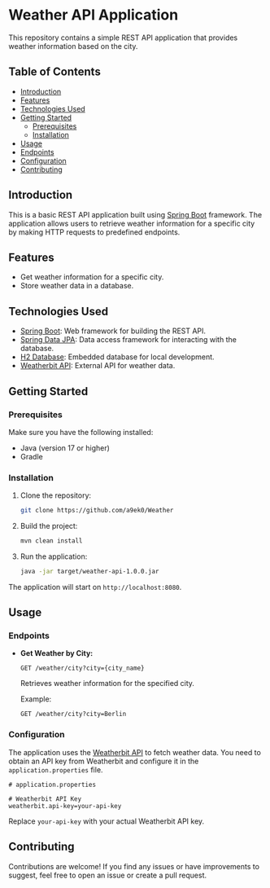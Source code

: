 # Weather API Application

This repository contains a simple REST API application that provides weather information based on the city.

## Table of Contents

- [Introduction](#introduction)
- [Features](#features)
- [Technologies Used](#technologies-used)
- [Getting Started](#getting-started)
  - [Prerequisites](#prerequisites)
  - [Installation](#installation)
- [Usage](#usage)
- [Endpoints](#endpoints)
- [Configuration](#configuration)
- [Contributing](#contributing)

## Introduction

This is a basic REST API application built using [Spring Boot](https://spring.io/projects/spring-boot) framework. The application allows users to retrieve weather information for a specific city by making HTTP requests to predefined endpoints.

## Features

- Get weather information for a specific city.
- Store weather data in a database.

## Technologies Used

- [Spring Boot](https://spring.io/projects/spring-boot): Web framework for building the REST API.
- [Spring Data JPA](https://spring.io/projects/spring-data-jpa): Data access framework for interacting with the database.
- [H2 Database](https://www.h2database.com/): Embedded database for local development.
- [Weatherbit API](https://www.weatherbit.io/): External API for weather data.

## Getting Started

### Prerequisites

Make sure you have the following installed:

- Java (version 17 or higher)
- Gradle

### Installation

1. Clone the repository:

    ```bash
    git clone https://github.com/a9ek0/Weather
    ```

2. Build the project:

    ```bash
    mvn clean install
    ```

3. Run the application:

    ```bash
    java -jar target/weather-api-1.0.0.jar
    ```

The application will start on `http://localhost:8080`.

## Usage

### Endpoints

- **Get Weather by City:**
  
  ```http
  GET /weather/city?city={city_name}
  ```

  Retrieves weather information for the specified city.

  Example:
  ```http
  GET /weather/city?city=Berlin
  ```

### Configuration

The application uses the [Weatherbit API](https://www.weatherbit.io/) to fetch weather data. You need to obtain an API key from Weatherbit and configure it in the `application.properties` file.

```properties
# application.properties

# Weatherbit API Key
weatherbit.api-key=your-api-key
```

Replace `your-api-key` with your actual Weatherbit API key.

## Contributing

Contributions are welcome! If you find any issues or have improvements to suggest, feel free to open an issue or create a pull request.
